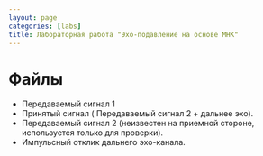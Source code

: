 ```yaml
---
layout: page
categories: [labs]
title: Лабораторная работа "Эхо-подавление на основе МНК"
---
```


# Файлы
* Передаваемый сигнал 1
* Принятый сигнал ( Передаваемый сигнал 2 + дальнее эхо).
* Передаваемый сигнал 2 (неизвестен на приемной стороне, используется только для проверки).
* Импульсный отклик дальнего эхо-канала.

